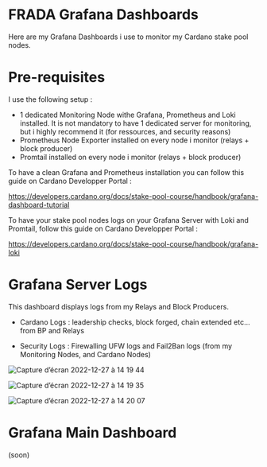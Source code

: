 # FRADA Grafana Dashboards

Here are my Grafana Dashboards i use to monitor my Cardano stake pool nodes.

# Pre-requisites

I use the following setup :

- 1 dedicated Monitoring Node withe Grafana, Prometheus and Loki installed. It is not mandatory to have 1 dedicated server for monitoring, but i highly recommend it (for ressources, and security reasons)
- Prometheus Node Exporter installed on every node i monitor (relays + block producer)
- Promtail installed on every node i monitor (relays + block producer)

To have a clean Grafana and Prometheus installation you can follow this guide on Cardano Developper Portal :

https://developers.cardano.org/docs/stake-pool-course/handbook/grafana-dashboard-tutorial

To have your stake pool nodes logs on your Grafana Server with Loki and Promtail, follow this guide on Cardano Developper Portal :

https://developers.cardano.org/docs/stake-pool-course/handbook/grafana-loki

# Grafana Server Logs

This dashboard displays logs from my Relays and Block Producers.

- Cardano Logs : leadership checks, block forged, chain extended etc... from BP and Relays

- Security Logs : Firewalling UFW logs and Fail2Ban logs (from my Monitoring Nodes, and Cardano Nodes)

![Capture d’écran 2022-12-27 à 14 19 44](https://user-images.githubusercontent.com/113426048/209678276-40702f7e-5dce-4b8e-9253-7851eceda726.png)

![Capture d’écran 2022-12-27 à 14 19 35](https://user-images.githubusercontent.com/113426048/209678258-2d46430a-9041-4893-a112-4669963d3aa4.png)

![Capture d’écran 2022-12-27 à 14 20 07](https://user-images.githubusercontent.com/113426048/209678320-9436e890-942c-4b87-84fc-4c13484ee04a.png)

# Grafana Main Dashboard 

(soon)
